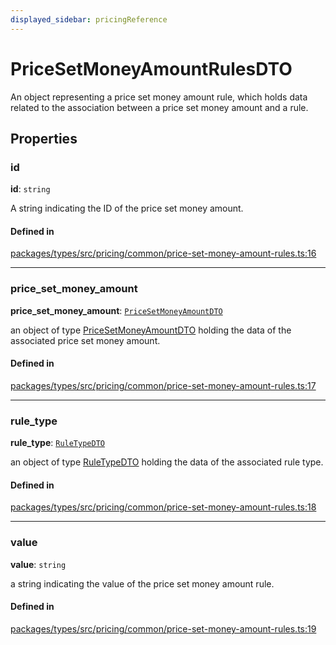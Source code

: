 ```yaml
---
displayed_sidebar: pricingReference
---
```


# PriceSetMoneyAmountRulesDTO

An object representing a price set money amount rule, which holds data related to the association between a price set money amount and a rule.

## Properties

### id

 **id**: `string`

A string indicating the ID of the price set money amount.

#### Defined in

[packages/types/src/pricing/common/price-set-money-amount-rules.ts:16](https://github.com/medusajs/medusa/blob/daea35fe73/packages/types/src/pricing/common/price-set-money-amount-rules.ts#L16)

___

### price\_set\_money\_amount

 **price\_set\_money\_amount**: [`PriceSetMoneyAmountDTO`](PriceSetMoneyAmountDTO.md)

an object of type [PriceSetMoneyAmountDTO](PriceSetMoneyAmountDTO.md) holding the data of the associated price set money amount.

#### Defined in

[packages/types/src/pricing/common/price-set-money-amount-rules.ts:17](https://github.com/medusajs/medusa/blob/daea35fe73/packages/types/src/pricing/common/price-set-money-amount-rules.ts#L17)

___

### rule\_type

 **rule\_type**: [`RuleTypeDTO`](RuleTypeDTO.md)

an object of type [RuleTypeDTO](RuleTypeDTO.md) holding the data of the associated rule type.

#### Defined in

[packages/types/src/pricing/common/price-set-money-amount-rules.ts:18](https://github.com/medusajs/medusa/blob/daea35fe73/packages/types/src/pricing/common/price-set-money-amount-rules.ts#L18)

___

### value

 **value**: `string`

a string indicating the value of the price set money amount rule.

#### Defined in

[packages/types/src/pricing/common/price-set-money-amount-rules.ts:19](https://github.com/medusajs/medusa/blob/daea35fe73/packages/types/src/pricing/common/price-set-money-amount-rules.ts#L19)

